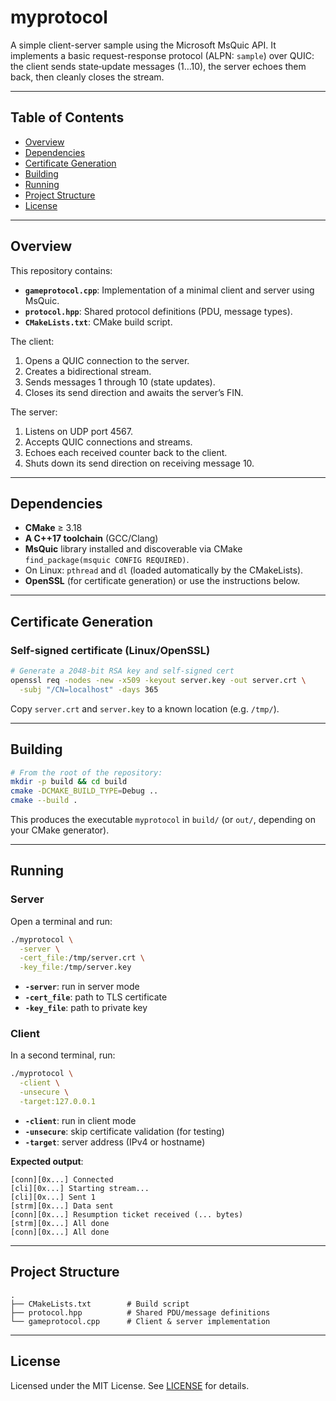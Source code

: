 # myprotocol

A simple client-server sample using the Microsoft MsQuic API. It implements a basic request-response protocol (ALPN: `sample`) over QUIC: the client sends state‐update messages (1…10), the server echoes them back, then cleanly closes the stream.

---

## Table of Contents

* [Overview](#overview)
* [Dependencies](#dependencies)
* [Certificate Generation](#certificate-generation)
* [Building](#building)
* [Running](#running)
* [Project Structure](#project-structure)
* [License](#license)

---

## Overview

This repository contains:

* **`gameprotocol.cpp`**: Implementation of a minimal client and server using MsQuic.
* **`protocol.hpp`**: Shared protocol definitions (PDU, message types).
* **`CMakeLists.txt`**: CMake build script.

The client:

1. Opens a QUIC connection to the server.
2. Creates a bidirectional stream.
3. Sends messages 1 through 10 (state updates).
4. Closes its send direction and awaits the server’s FIN.

The server:

1. Listens on UDP port 4567.
2. Accepts QUIC connections and streams.
3. Echoes each received counter back to the client.
4. Shuts down its send direction on receiving message 10.

---

## Dependencies

* **CMake** ≥ 3.18
* **A C++17 toolchain** (GCC/Clang)
* **MsQuic** library installed and discoverable via CMake `find_package(msquic CONFIG REQUIRED)`.
* On Linux: `pthread` and `dl` (loaded automatically by the CMakeLists).
* **OpenSSL** (for certificate generation) or use the instructions below.

---

## Certificate Generation

### Self-signed certificate (Linux/OpenSSL)

```bash
# Generate a 2048-bit RSA key and self-signed cert
openssl req -nodes -new -x509 -keyout server.key -out server.crt \
  -subj "/CN=localhost" -days 365
```

Copy `server.crt` and `server.key` to a known location (e.g. `/tmp/`).

---

## Building

```bash
# From the root of the repository:
mkdir -p build && cd build
cmake -DCMAKE_BUILD_TYPE=Debug ..
cmake --build .
```

This produces the executable `myprotocol` in `build/` (or `out/`, depending on your CMake generator).

---

## Running

### Server

Open a terminal and run:

```bash
./myprotocol \
  -server \
  -cert_file:/tmp/server.crt \
  -key_file:/tmp/server.key
```

* **`-server`**: run in server mode
* **`-cert_file`**: path to TLS certificate
* **`-key_file`**: path to private key

### Client

In a second terminal, run:

```bash
./myprotocol \
  -client \
  -unsecure \
  -target:127.0.0.1
```

* **`-client`**: run in client mode
* **`-unsecure`**: skip certificate validation (for testing)
* **`-target`**: server address (IPv4 or hostname)

**Expected output**:

```text
[conn][0x...] Connected
[cli][0x...] Starting stream...
[cli][0x...] Sent 1
[strm][0x...] Data sent
[conn][0x...] Resumption ticket received (... bytes)
[strm][0x...] All done
[conn][0x...] All done
```

---

## Project Structure

```text
.
├── CMakeLists.txt        # Build script
├── protocol.hpp          # Shared PDU/message definitions
└── gameprotocol.cpp      # Client & server implementation
```

---

## License

Licensed under the MIT License. See [LICENSE](LICENSE) for details.
